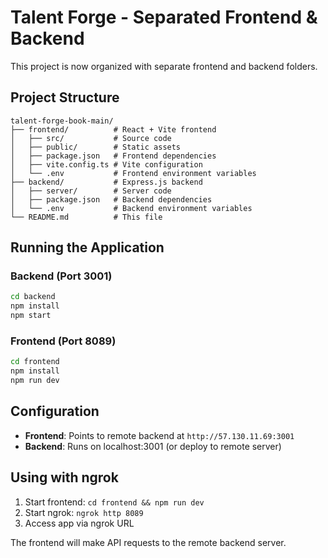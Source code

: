 # Talent Forge - Separated Frontend & Backend

This project is now organized with separate frontend and backend folders.

## Project Structure

```
talent-forge-book-main/
├── frontend/          # React + Vite frontend
│   ├── src/           # Source code
│   ├── public/        # Static assets
│   ├── package.json   # Frontend dependencies
│   ├── vite.config.ts # Vite configuration
│   └── .env           # Frontend environment variables
├── backend/           # Express.js backend
│   ├── server/        # Server code
│   ├── package.json   # Backend dependencies
│   └── .env           # Backend environment variables
└── README.md          # This file
```

## Running the Application

### Backend (Port 3001)
```bash
cd backend
npm install
npm start
```

### Frontend (Port 8089)
```bash
cd frontend
npm install
npm run dev
```

## Configuration

- **Frontend**: Points to remote backend at `http://57.130.11.69:3001`
- **Backend**: Runs on localhost:3001 (or deploy to remote server)

## Using with ngrok

1. Start frontend: `cd frontend && npm run dev`
2. Start ngrok: `ngrok http 8089`
3. Access app via ngrok URL

The frontend will make API requests to the remote backend server.
